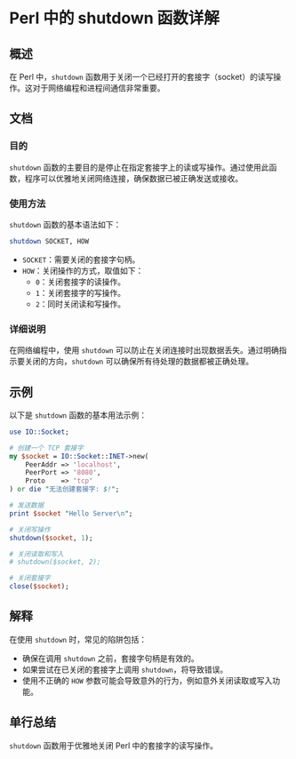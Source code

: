 <!--
Meta Description: # Perl 中的 shutdown 函数详解 ## 概述 在 Perl 中，`shutdown` 函数用于关闭一个已经打开的套接字（socket）的读写操作。这对于网络编程和进程间通信非常重要。 ## 文档 ### 目的 `shutdown` 函数的主要目的是停止在指定套接字上的读或写操作。通过使...
Meta Keywords: shutdown, socket, perl, how, tcp
-->

# Perl 中的 shutdown 函数详解

## 概述
在 Perl 中，`shutdown` 函数用于关闭一个已经打开的套接字（socket）的读写操作。这对于网络编程和进程间通信非常重要。

## 文档
### 目的
`shutdown` 函数的主要目的是停止在指定套接字上的读或写操作。通过使用此函数，程序可以优雅地关闭网络连接，确保数据已被正确发送或接收。

### 使用方法
`shutdown` 函数的基本语法如下：

```perl
shutdown SOCKET, HOW
```

- `SOCKET`：需要关闭的套接字句柄。
- `HOW`：关闭操作的方式，取值如下：
  - `0`：关闭套接字的读操作。
  - `1`：关闭套接字的写操作。
  - `2`：同时关闭读和写操作。

### 详细说明
在网络编程中，使用 `shutdown` 可以防止在关闭连接时出现数据丢失。通过明确指示要关闭的方向，`shutdown` 可以确保所有待处理的数据都被正确处理。

## 示例
以下是 `shutdown` 函数的基本用法示例：

```perl
use IO::Socket;

# 创建一个 TCP 套接字
my $socket = IO::Socket::INET->new(
    PeerAddr => 'localhost',
    PeerPort => '8080',
    Proto    => 'tcp'
) or die "无法创建套接字: $!";

# 发送数据
print $socket "Hello Server\n";

# 关闭写操作
shutdown($socket, 1);

# 关闭读取和写入
# shutdown($socket, 2);

# 关闭套接字
close($socket);
```

## 解释
在使用 `shutdown` 时，常见的陷阱包括：
- 确保在调用 `shutdown` 之前，套接字句柄是有效的。
- 如果尝试在已关闭的套接字上调用 `shutdown`，将导致错误。
- 使用不正确的 `HOW` 参数可能会导致意外的行为，例如意外关闭读取或写入功能。

## 单行总结
`shutdown` 函数用于优雅地关闭 Perl 中的套接字的读写操作。